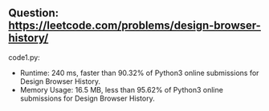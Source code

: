 ## Question: https://leetcode.com/problems/design-browser-history/

code1.py:
* Runtime: 240 ms, faster than 90.32% of Python3 online submissions for Design Browser History.
* Memory Usage: 16.5 MB, less than 95.62% of Python3 online submissions for Design Browser History.